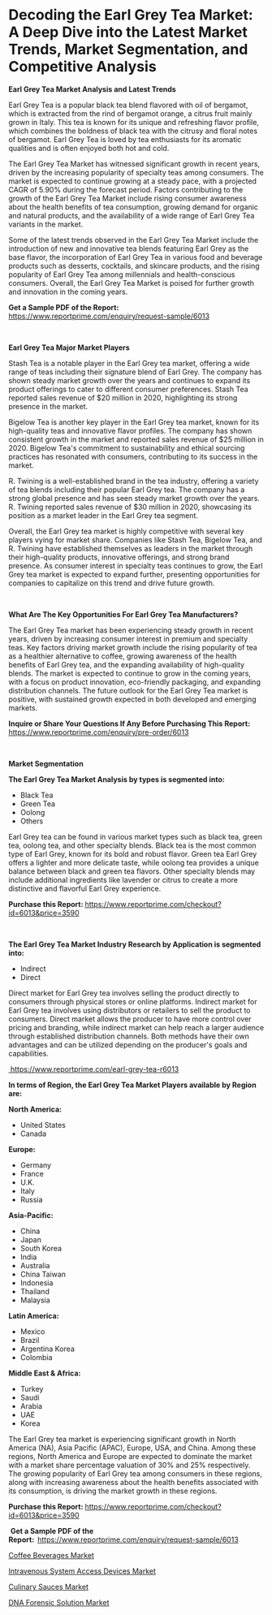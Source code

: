 <p><h1>Decoding the Earl Grey Tea Market: A Deep Dive into the Latest Market Trends, Market Segmentation, and Competitive Analysis</h1></p><p><strong>Earl Grey Tea Market Analysis and Latest Trends</strong></p>
<p><p>Earl Grey Tea is a popular black tea blend flavored with oil of bergamot, which is extracted from the rind of bergamot orange, a citrus fruit mainly grown in Italy. This tea is known for its unique and refreshing flavor profile, which combines the boldness of black tea with the citrusy and floral notes of bergamot. Earl Grey Tea is loved by tea enthusiasts for its aromatic qualities and is often enjoyed both hot and cold.</p><p>The Earl Grey Tea Market has witnessed significant growth in recent years, driven by the increasing popularity of specialty teas among consumers. The market is expected to continue growing at a steady pace, with a projected CAGR of 5.90% during the forecast period. Factors contributing to the growth of the Earl Grey Tea Market include rising consumer awareness about the health benefits of tea consumption, growing demand for organic and natural products, and the availability of a wide range of Earl Grey Tea variants in the market.</p><p>Some of the latest trends observed in the Earl Grey Tea Market include the introduction of new and innovative tea blends featuring Earl Grey as the base flavor, the incorporation of Earl Grey Tea in various food and beverage products such as desserts, cocktails, and skincare products, and the rising popularity of Earl Grey Tea among millennials and health-conscious consumers. Overall, the Earl Grey Tea Market is poised for further growth and innovation in the coming years.</p></p>
<p><strong>Get a Sample PDF of the Report:&nbsp;</strong> <a href="https://www.reportprime.com/enquiry/request-sample/6013">https://www.reportprime.com/enquiry/request-sample/6013</a></p>
<p>&nbsp;</p>
<p><strong>Earl Grey Tea Major Market Players</strong></p>
<p><p>Stash Tea is a notable player in the Earl Grey tea market, offering a wide range of teas including their signature blend of Earl Grey. The company has shown steady market growth over the years and continues to expand its product offerings to cater to different consumer preferences. Stash Tea reported sales revenue of $20 million in 2020, highlighting its strong presence in the market.</p><p>Bigelow Tea is another key player in the Earl Grey tea market, known for its high-quality teas and innovative flavor profiles. The company has shown consistent growth in the market and reported sales revenue of $25 million in 2020. Bigelow Tea's commitment to sustainability and ethical sourcing practices has resonated with consumers, contributing to its success in the market.</p><p>R. Twining is a well-established brand in the tea industry, offering a variety of tea blends including their popular Earl Grey tea. The company has a strong global presence and has seen steady market growth over the years. R. Twining reported sales revenue of $30 million in 2020, showcasing its position as a market leader in the Earl Grey tea segment.</p><p>Overall, the Earl Grey tea market is highly competitive with several key players vying for market share. Companies like Stash Tea, Bigelow Tea, and R. Twining have established themselves as leaders in the market through their high-quality products, innovative offerings, and strong brand presence. As consumer interest in specialty teas continues to grow, the Earl Grey tea market is expected to expand further, presenting opportunities for companies to capitalize on this trend and drive future growth.</p></p>
<p>&nbsp;</p>
<p><strong>What Are The Key Opportunities For Earl Grey Tea Manufacturers?</strong></p>
<p><p>The Earl Grey Tea market has been experiencing steady growth in recent years, driven by increasing consumer interest in premium and specialty teas. Key factors driving market growth include the rising popularity of tea as a healthier alternative to coffee, growing awareness of the health benefits of Earl Grey tea, and the expanding availability of high-quality blends. The market is expected to continue to grow in the coming years, with a focus on product innovation, eco-friendly packaging, and expanding distribution channels. The future outlook for the Earl Grey Tea market is positive, with sustained growth expected in both developed and emerging markets.</p></p>
<p><strong>Inquire or Share Your Questions If Any Before Purchasing This Report:</strong> <a href="https://www.reportprime.com/enquiry/pre-order/6013">https://www.reportprime.com/enquiry/pre-order/6013</a></p>
<p>&nbsp;</p>
<p><strong>Market Segmentation</strong></p>
<p><strong>The Earl Grey Tea Market Analysis by types is segmented into:</strong></p>
<p><ul><li>Black Tea</li><li>Green Tea</li><li>Oolong</li><li>Others</li></ul></p>
<p><p>Earl Grey tea can be found in various market types such as black tea, green tea, oolong tea, and other specialty blends. Black tea is the most common type of Earl Grey, known for its bold and robust flavor. Green tea Earl Grey offers a lighter and more delicate taste, while oolong tea provides a unique balance between black and green tea flavors. Other specialty blends may include additional ingredients like lavender or citrus to create a more distinctive and flavorful Earl Grey experience.</p></p>
<p><strong>Purchase this Report:&nbsp;</strong><a href="https://www.reportprime.com/checkout?id=6013&price=3590">https://www.reportprime.com/checkout?id=6013&price=3590</a></p>
<p>&nbsp;</p>
<p><strong>The Earl Grey Tea Market Industry Research by Application is segmented into:</strong></p>
<p><ul><li>Indirect</li><li>Direct</li></ul></p>
<p><p>Direct market for Earl Grey tea involves selling the product directly to consumers through physical stores or online platforms. Indirect market for Earl Grey tea involves using distributors or retailers to sell the product to consumers. Direct market allows the producer to have more control over pricing and branding, while indirect market can help reach a larger audience through established distribution channels. Both methods have their own advantages and can be utilized depending on the producer's goals and capabilities.</p></p>
<p><a href="https://www.reportprime.com/earl-grey-tea-r6013">&nbsp;https://www.reportprime.com/earl-grey-tea-r6013</a></p>
<p><strong>In terms of Region, the Earl Grey Tea Market Players available by Region are:</strong></p>
<p>
    <p> <strong> North America: </strong>
        <ul>
            <li>United States</li>
            <li>Canada</li>
        </ul>
        </p> 
    <p> <strong> Europe: </strong>
        <ul>
            <li>Germany</li>
            <li>France</li>
            <li>U.K.</li>
            <li>Italy</li>
            <li>Russia</li>
        </ul>
        </p> 
    <p> <strong> Asia-Pacific: </strong>
        <ul>
            <li>China</li>
            <li>Japan</li>
            <li>South Korea</li>
            <li>India</li>
            <li>Australia</li>
            <li>China Taiwan</li>
            <li>Indonesia</li>
            <li>Thailand</li>
            <li>Malaysia</li>
        </ul>
        </p> 
    <p> <strong> Latin America: </strong>
        <ul>
            <li>Mexico</li>
            <li>Brazil</li>
            <li>Argentina Korea</li>
            <li>Colombia</li>
        </ul>
        </p> 
    <p> <strong> Middle East & Africa: </strong>
        <ul>
            <li>Turkey</li>
            <li>Saudi</li>
            <li>Arabia</li>
            <li>UAE</li>
            <li>Korea</li>
        </ul>
    </p>
    </p>
<p><p>The Earl Grey tea market is experiencing significant growth in North America (NA), Asia Pacific (APAC), Europe, USA, and China. Among these regions, North America and Europe are expected to dominate the market with a market share percentage valuation of 30% and 25% respectively. The growing popularity of Earl Grey tea among consumers in these regions, along with increasing awareness about the health benefits associated with its consumption, is driving the market growth in these regions.</p></p>
<p><strong>Purchase this Report: </strong><a href="https://www.reportprime.com/checkout?id=6013&price=3590">https://www.reportprime.com/checkout?id=6013&price=3590</a></p>
<p>&nbsp;<strong>Get a Sample PDF of the Report:&nbsp;&nbsp;</strong><a href="https://www.reportprime.com/enquiry/request-sample/6013">https://www.reportprime.com/enquiry/request-sample/6013</a></p>
<p><strong></strong></p>
<p><p><a href="https://github.com/nathandecarvalho/Market-Research-Report-List-4/blob/main/coffee-beverages-market.md">Coffee Beverages Market</a></p><p><a href="https://issuu.com/reportprime-2/docs/intravenous-system-access-devices-market-size-2030">Intravenous System Access Devices Market</a></p><p><a href="https://github.com/amapolalg/Market-Research-Report-List-1/blob/main/culinary-sauces-market.md">Culinary Sauces Market</a></p><p><a href="https://issuu.com/reportprime-2/docs/dna-forensic-solution-market-size-2030.pptx">DNA Forensic Solution Market</a></p></p>
